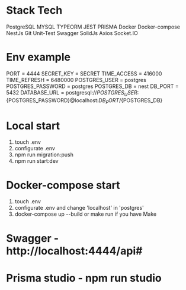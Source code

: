 # Stack Tech
  PostgreSQL
  MYSQL
  TYPEORM 
  JEST 
  PRISMA
  Docker
  Docker-compose
  NestJs
  Git
  Unit-Test
  Swagger
  SolidJs
  Axios
  Socket.IO

# Env example
  PORT = 4444
  SECRET_KEY = SECRET
  TIME_ACCESS = 416000
  TIME_REFRESH = 6480000
  POSTGRES_USER = postgres
  POSTGRES_PASSWORD = postgres
  POSTGRES_DB = nest
  DB_PORT = 5432
  DATABASE_URL = postgresql://${POSTGRES_USER}:${POSTGRES_PASSWORD}@localhost:${DB_PORT}/${POSTGRES_DB}
  
# Local start
  1. touch .env
  2. configurate .env
  3. npm run migration:push
  4. npm run start:dev

# Docker-compose start
  1. touch .env
  2. configurate .env and change 'localhost' in 'postgres'
  3. docker-compose up --build or make run if you have Make

# Swagger - http://localhost:4444/api#

# Prisma studio - npm run studio

